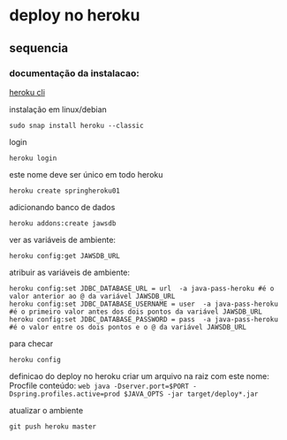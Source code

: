 

# deploy no heroku
## sequencia

### documentação da instalacao:
[heroku cli](https://devcenter.heroku.com/articles/getting-started-with-java#set-up)

instalação em linux/debian 
```shell
sudo snap install heroku --classic
```

login
```shell
heroku login
```

este nome deve ser único em todo heroku
```shell
heroku create springheroku01
```

adicionando banco de dados
```shell
heroku addons:create jawsdb
```

ver as variáveis de ambiente:
```shell
heroku config:get JAWSDB_URL
```

atribuir as variáveis de ambiente:
```shell
heroku config:set JDBC_DATABASE_URL = url  -a java-pass-heroku #é o valor anterior ao @ da variável JAWSDB_URL
heroku config:set JDBC_DATABASE_USERNAME = user  -a java-pass-heroku #é o primeiro valor antes dos dois pontos da variável JAWSDB_URL
heroku config:set JDBC_DATABASE_PASSWORD = pass  -a java-pass-heroku #é o valor entre os dois pontos e o @ da variável JAWSDB_URL
```

para checar
```shell
heroku config
```

definicao do deploy no heroku
criar um arquivo na raiz com este nome: Procfile
conteúdo:
``
web java -Dserver.port=$PORT -Dspring.profiles.active=prod $JAVA_OPTS -jar target/deploy*.jar
``

atualizar o ambiente
```shell
git push heroku master
```

